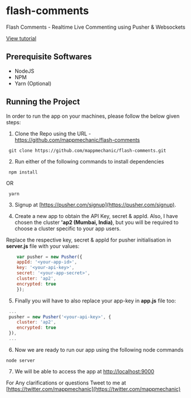 # flash-comments
Flash Comments - Realtime Live Commenting using Pusher &amp; Websockets

[View tutorial](https://pusher.com/tutorials/live-comments-javascript)

## Prerequisite Softwares
- NodeJS
- NPM
- Yarn (Optional)

## Running the Project
In order to run the app on your machines, please follow the below given steps:

1. Clone the Repo using the URL - https://github.com/mappmechanic/flash-comments

```
 git clone https://github.com/mappmechanic/flash-comments.git
```

2. Run either of the following commands to install dependencies

```
 npm install
```

OR 

```
 yarn
```

3. Signup at [https://pusher.com/signup](https://pusher.com/signup).

4. Create a new app to obtain the API Key, secret & appId. Also, I have chosen the cluster **'ap2 (Mumbai, India)**, but you will be required to choose a cluster specific to your app users.

Replace the respective key, secret & appId for pusher initialisation in **server.js** file with your values:

```javascript
    var pusher = new Pusher({
    appId: '<your-app-id>',
    key: '<your-api-key>',
    secret: '<your-app-secret>',
    cluster: 'ap2',
    encrypted: true
    });
```

5. Finally you will have to also replace your app-key in **app.js** file too:

```javascript
 ...
 pusher = new Pusher('<your-api-key>', {
    cluster: 'ap2',
    encrypted: true
 }),
 ...
```

6. Now we are ready to run our app using the following node commands

```
node server
```

7. We will be able to access the app at [http://localhost:9000](http://localhost:9000)

For Any clarifications or questions Tweet to me at 
[https://twitter.com/mappmechanic](https://twitter.com/mappmechanic)



